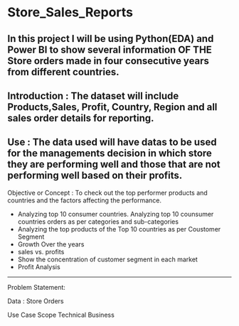# Store_Sales_Reports
In this project I will be using Python(EDA) and Power BI to show several information OF THE Store orders made in four consecutive years from different countries.
---

Introduction : The dataset will include Products,Sales, Profit, Country, Region and all sales order details for reporting.
---
Use : The data used will have datas to be used for the managements decision in which store they are performing well and those that are not performing well based on their profits.
---
Objective or Concept : To check out the top performer products and countries and the factors affecting the performance. 

* Analyzing top 10 consumer countries. Analyzing top 10 counsumer countries orders as per categories and sub-categories
* Analyzing the top products of the Top 10 countries as per Coustomer Segment
* Growth Over the years
* sales vs. profits
* Show the concentration of customer segment in each market
* Profit Analysis
---
Problem Statement:

Data : Store Orders 

Use Case
Scope
Technical
Business
